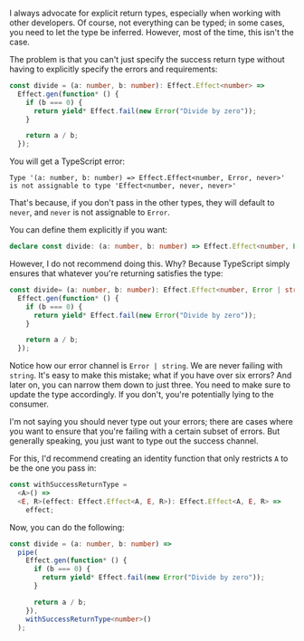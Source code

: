 I always advocate for explicit return types, especially when working with other developers. Of course, not everything can be typed; in some cases, you need to let the type be inferred. However, most of the time, this isn't the case.

The problem is that you can't just specify the success return type without having to explicitly specify the errors and requirements:

```ts
const divide = (a: number, b: number): Effect.Effect<number> =>
  Effect.gen(function* () {
    if (b === 0) {
      return yield* Effect.fail(new Error("Divide by zero"));
    }

    return a / b;
  });
```

You will get a TypeScript error:

```
Type '(a: number, b: number) => Effect.Effect<number, Error, never>' is not assignable to type 'Effect<number, never, never>'
```

That's because, if you don't pass in the other types, they will default to `never`, and `never` is not assignable to `Error`.

You can define them explicitly if you want:

```ts
declare const divide: (a: number, b: number) => Effect.Effect<number, Error>
```

However, I do not recommend doing this. Why? Because TypeScript simply ensures that whatever you're returning satisfies the type:

```ts
const divide= (a: number, b: number): Effect.Effect<number, Error | string> =>
  Effect.gen(function* () {
    if (b === 0) {
      return yield* Effect.fail(new Error("Divide by zero"));
    }

    return a / b;
  });
```

Notice how our error channel is `Error | string`. We are never failing with `string`. It's easy to make this mistake; what if you have over six errors? And later on, you can narrow them down to just three. You need to make sure to update the type accordingly. If you don't, you're potentially lying to the consumer.

I'm not saying you should never type out your errors; there are cases where you want to ensure that you're failing with a certain subset of errors. But generally speaking, you just want to type out the success channel.

For this, I'd recommend creating an identity function that only restricts `A` to be the one you pass in:

```ts
const withSuccessReturnType =
  <A>() =>
  <E, R>(effect: Effect.Effect<A, E, R>): Effect.Effect<A, E, R> =>
    effect;
```

Now, you can do the following:

```ts
const divide = (a: number, b: number) =>
  pipe(
    Effect.gen(function* () {
      if (b === 0) {
        return yield* Effect.fail(new Error("Divide by zero"));
      }

      return a / b;
    }),
    withSuccessReturnType<number>()
  );
```